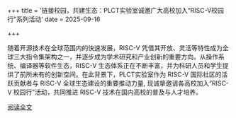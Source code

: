 +++
title = '链接校园，共建生态：PLCT实验室诚邀广大高校加入“RISC-V校园行”系列活动'
date = 2025-09-16

+++

随着开源技术在全球范围内的快速发展，RISC-V 凭借其开放、灵活等特性成为全球三大指令集架构之一，并逐步成为学术研究和产业创新的重要方向。从操作系统、编译器等软件生态，RISC-V 生态体系正在不断丰富，并为科研人员和学生提供了前所未有的创新空间。在此背景下，PLCT实验室作为 RISC-V 国际社区的活跃贡献者与 RISC-V 全球生态建设的重要推动力量, 现诚挚邀请各高校加入“RISC-V 校园行”活动，共同推进 RISC-V 技术在国内高校的普及与人才培养。

[阅读全文](https://mp.weixin.qq.com/s/mYugzakRrWK9ANNSscbJfg)

